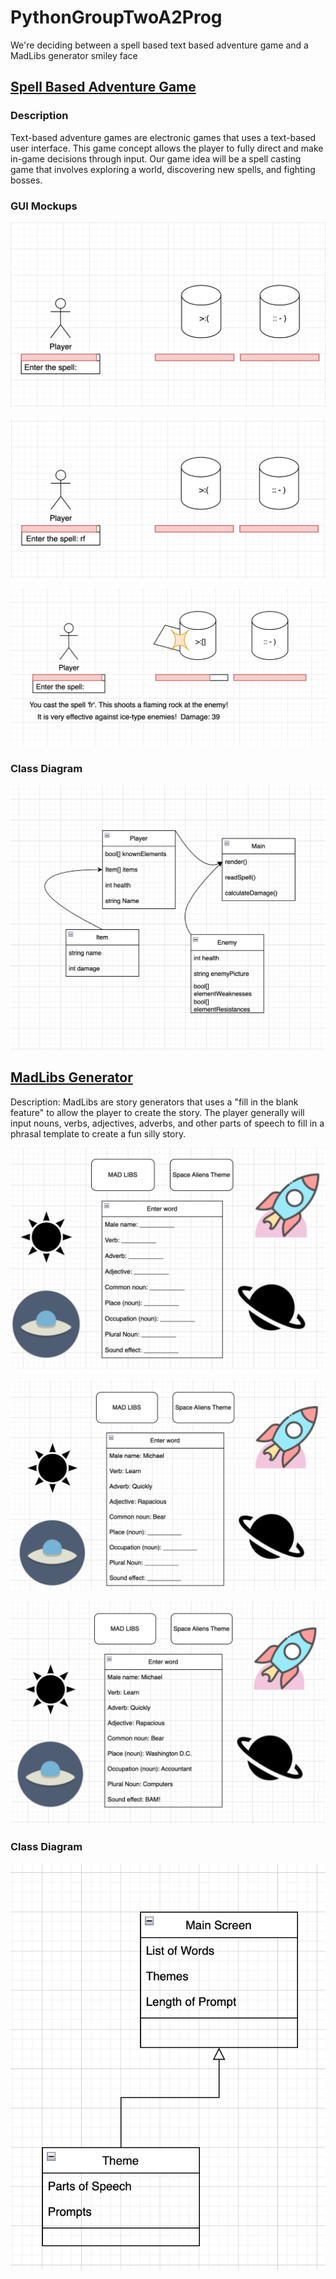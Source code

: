# PythonGroupTwoA2Prog
We're deciding between a spell based text based adventure game and a MadLibs generator smiley face 

## [Spell Based Adventure Game](https://github.com/MisterNo0ne/PythonGroupTwoA2Prog/tree/main/SpellBattleGame)

### Description
Text-based adventure games are electronic games that uses a text-based user interface. This game concept allows the player to fully direct and make in-game decisions through input. Our game idea will be a spell casting game that involves exploring a world, discovering new spells, and fighting bosses.

### GUI Mockups
![Space Based Adventure 1](https://github.com/MisterNo0ne/PythonGroupTwoA2Prog/blob/main/images/sba1.png?raw=true)

![Space Based Adventure 2](https://github.com/MisterNo0ne/PythonGroupTwoA2Prog/blob/main/images/sba2.png?raw=true)

![Space Based Adventure 3](https://github.com/MisterNo0ne/PythonGroupTwoA2Prog/blob/main/images/sba3.png?raw=true)

### Class Diagram
![Space Based Adventure Class Diagram](https://github.com/MisterNo0ne/PythonGroupTwoA2Prog/blob/main/images/sba4.png?raw=true)

## [MadLibs Generator](https://github.com/MisterNo0ne/PythonGroupTwoA2Prog/tree/main/Madlibs)

Description: MadLibs are story generators that uses a "fill in the blank feature" to allow the player to create the story. The player generally will input nouns, verbs, adjectives, adverbs, and other parts of speech to fill in a phrasal template to create a fun silly story.

![Space Themed Mad Libs 1](https://github.com/MisterNo0ne/PythonGroupTwoA2Prog/blob/main/images/MadLibs1.png)

![Space Themed Mad Libs 2](https://github.com/MisterNo0ne/PythonGroupTwoA2Prog/blob/main/images/MadLibs2.png)

![Space Themed Mad Libs 3](https://github.com/MisterNo0ne/PythonGroupTwoA2Prog/blob/main/images/MadLibs3.png)

### Class Diagram
![Space Themed Mad Libs Class Diagram](https://github.com/MisterNo0ne/PythonGroupTwoA2Prog/blob/main/images/MadLib%20Class%20Diagram.png?raw=true)

